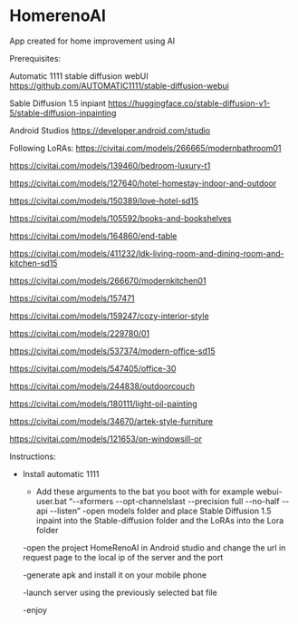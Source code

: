 # HomerenoAI
App created for home improvement using AI

Prerequisites:

Automatic 1111 stable diffusion webUI
https://github.com/AUTOMATIC1111/stable-diffusion-webui

Sable Diffusion 1.5 inpiant
https://huggingface.co/stable-diffusion-v1-5/stable-diffusion-inpainting

Android Studios
https://developer.android.com/studio

Following LoRAs:
https://civitai.com/models/266665/modernbathroom01

https://civitai.com/models/139460/bedroom-luxury-t1

https://civitai.com/models/127640/hotel-homestay-indoor-and-outdoor

https://civitai.com/models/150389/love-hotel-sd15

https://civitai.com/models/105592/books-and-bookshelves

https://civitai.com/models/164860/end-table

https://civitai.com/models/411232/ldk-living-room-and-dining-room-and-kitchen-sd15

https://civitai.com/models/266670/modernkitchen01

https://civitai.com/models/157471

https://civitai.com/models/159247/cozy-interior-style

https://civitai.com/models/229780/01

https://civitai.com/models/537374/modern-office-sd15

https://civitai.com/models/547405/office-30

https://civitai.com/models/244838/outdoorcouch

https://civitai.com/models/180111/light-oil-painting

https://civitai.com/models/34670/artek-style-furniture

https://civitai.com/models/121653/on-windowsill-or

Instructions:
- Install automatic 1111
  - Add these arguments to the bat you boot with for example webui-user.bat “--xformers --opt-channelslast --precision full --no-half --api --listen”
  -open models folder and place Stable Diffusion 1.5 inpaint into the Stable-diffusion folder and the LoRAs into the Lora folder

  -open the project HomeRenoAI in Android studio and change the url in request page to the local ip of the server and the port

  -generate apk and install it on your mobile phone

  -launch server using the previously selected bat file

  -enjoy 

